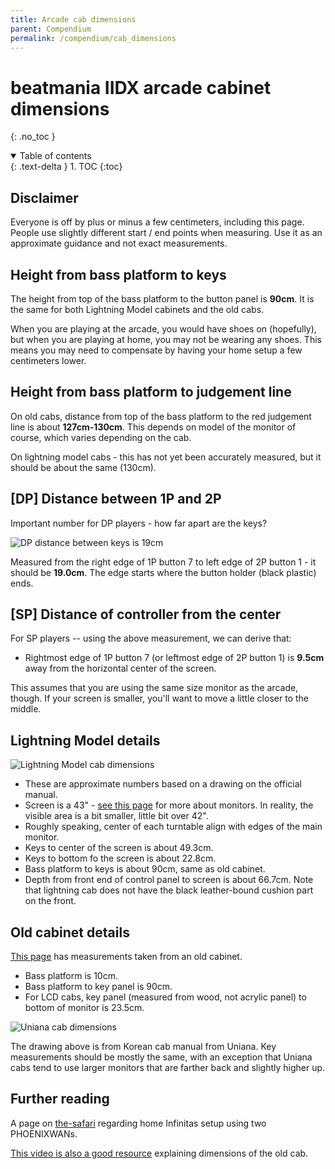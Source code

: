 ```yaml
---
title: Arcade cab dimensions
parent: Compendium
permalink: /compendium/cab_dimensions
---
```


# beatmania IIDX arcade cabinet dimensions
{: .no_toc }

<details open markdown="block">
  <summary>
    Table of contents
  </summary>
  {: .text-delta }
1. TOC
{:toc}
</details>

## Disclaimer

Everyone is off by plus or minus a few centimeters, including this page. People use slightly different start / end points when measuring. Use it as an approximate guidance and not exact measurements.

## Height from bass platform to keys

The height from top of the bass platform to the button panel is **90cm**. It is the same for both Lightning Model cabinets and the old cabs.

When you are playing at the arcade, you would have shoes on (hopefully), but when you are playing at home, you may not be wearing any shoes. This means you may need to compensate by having your home setup a few centimeters lower.

## Height from bass platform to judgement line

On old cabs, distance from top of the bass platform to the red judgement line is about **127cm-130cm**. This depends on model of the monitor of course, which varies depending on the cab.

On lightning model cabs - this has not yet been accurately measured, but it should be about the same (130cm).

## [DP] Distance between 1P and 2P

Important number for DP players - how far apart are the keys?

![DP distance between keys is 19cm](/assets/img/dp_distance.png)

Measured from the right edge of 1P button 7 to left edge of 2P button 1 - it should be **19.0cm**. The edge starts where the button holder (black plastic) ends.

## [SP] Distance of controller from the center

For SP players -- using the above measurement, we can derive that:

* Rightmost edge of 1P button 7 (or leftmost edge of 2P button 1) is **9.5cm** away from the horizontal center of the screen.

This assumes that you are using the same size monitor as the arcade, though. If your screen is smaller, you'll want to move a little closer to the middle.

## Lightning Model details

![Lightning Model cab dimensions](/assets/img/lm_dimensions.png)

* These are approximate numbers based on a drawing on the official manual.
* Screen is a 43" - [see this page](/compendium/infinitas_monitor) for more about monitors. In reality, the visible area is a bit smaller, little bit over 42".
* Roughly speaking, center of each turntable align with edges of the main monitor.
* Keys to center of the screen is about 49.3cm.
* Keys to bottom fo the screen is about 22.8cm.
* Bass platform to keys is about 90cm, same as old cabinet.
* Depth from front end of control panel to screen is about 66.7cm. Note that lightning cab does not have the black leather-bound cushion part on the front.

## Old cabinet details

[This page](http://jahhoo.ldblog.jp/archives/17971701.html) has measurements taken from an old cabinet.

* Bass platform is 10cm.
* Bass platform to key panel is 90cm.
* For LCD cabs, key panel (measured from wood, not acrylic panel) to bottom of monitor is 23.5cm.

![Uniana cab dimensions](/assets/img/uniana_dimensions.jpg)

The drawing above is from Korean cab manual from Uniana. Key measurements should be mostly the same, with an exception that Uniana cabs tend to use larger monitors that are farther back and slightly higher up.

## Further reading

A page on [the-safari](https://the-safari.com/3846) regarding home Infinitas setup using two PHOENIXWANs.

[This video is also a good resource](https://www.youtube.com/watch?v=6fDNC8ygWzE) explaining dimensions of the old cab.